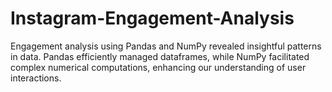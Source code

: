 # Instagram-Engagement-Analysis
Engagement analysis using Pandas and NumPy revealed insightful patterns in data. Pandas efficiently managed dataframes, while NumPy facilitated complex numerical computations, enhancing our understanding of user interactions.
